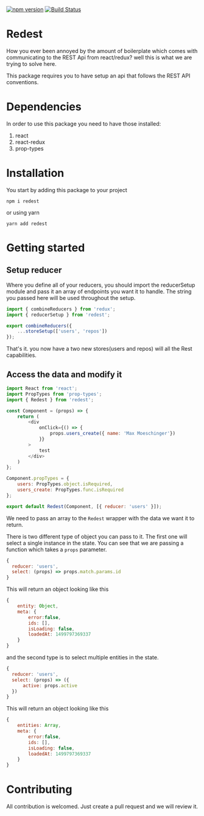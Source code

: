 [![npm version](https://badge.fury.io/js/redest.svg)](https://badge.fury.io/js/redest)
[![Build Status](https://travis-ci.org/maxmoeschinger/redest.svg?branch=master)](https://travis-ci.org/maxmoeschinger/redest)
# Redest
How you ever been annoyed by the amount of boilerplate which comes with communicating to 
the REST Api from react/redux? well this is what we are trying to solve here. 

This package requires you to have setup an api that follows the REST API conventions.

# Dependencies
In order to use this package you need to have those installed:
1. react
2. react-redux
3. prop-types

# Installation
You start by adding this package to your project
```
npm i redest
```
or using yarn
```
yarn add redest
```

# Getting started
## Setup reducer
Where you define all of your reducers, you should import the reducerSetup module and pass it an array of endpoints you want it to handle. The string you passed here will be used throughout the setup.

```JavaScript
import { combineReducers } from 'redux';
import { reducerSetup } from 'redest';

export combineReducers({
    ...storeSetup(['users', 'repos'])
});
```
That's it. you now have a two new stores(users and repos) will all the Rest capabilities.

## Access the data and modify it
```JavaScript
import React from 'react';
import PropTypes from 'prop-types';
import { Redest } from 'redest';

const Component = (props) => {
    return (
        <div 
            onClick={() => {
                props.users_create({ name: 'Max Moeschinger'})
            }}
        >
            test
        </div>
    )
};

Component.propTypes = {
    users: PropTypes.object.isRequired,
    users_create: PropTypes.func.isRequired
};

export default Redest(Component, [{ reducer: 'users' }]);
```

We need to pass an array to the `Redest` wrapper with the data we want it to return.

There is two different type of object you can pass to it. The first one will select a single 
instance in the state. You can see that we are passing a function which takes a `props` parameter.

```JavaScript
{
  reducer: 'users',
  select: (props) => props.match.params.id
}
```
This will return an object looking like this
```JavaScript
{
    entity: Object, 
    meta: {
        error:false,
        ids: [],
        isLoading: false,
        loadedAt: 1499797369337
    }
}
```

and the second type is to select multiple entities in the state.
```JavaScript
{
  reducer: 'users',
  select: (props) => ({
      active: props.active
  })
}
```
This will return an object looking like this
```JavaScript
{
    entities: Array, 
    meta: {
        error:false,
        ids: [],
        isLoading: false,
        loadedAt: 1499797369337
    }
}
```

# Contributing
All contribution is welcomed. Just create a pull request and we will review it.
